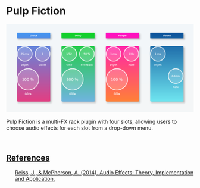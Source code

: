 <h1>Pulp Fiction</h2>

<img src="res/Screenshot.png" width="850">

<br>

<p>
    Pulp Fiction is a multi-FX rack plugin with four slots, allowing users to choose audio effects for each slot from a drop-down menu.
</p>
<br>
<h2><u>References</u></h2>
<ul type="none">
    <a href="https://www.amazon.in/Audio-Effects-Theory-Implementation-Application/dp/1466560282">Reiss, J., & McPherson, A. (2014). Audio Effects: Theory, Implementation and Application.</a>
</ul>
